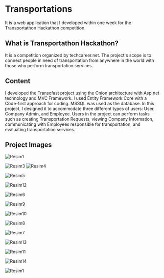 # Transportations
It is a web application that I developed within one week for the Transportathon Hackathon competition.
## What is Transportathon Hackathon?
It is a competition organized by techcareer.net. The project's scope is to connect people in need of transportation from anywhere in the world with those who perform transportation services.
## Content
I developed the Transofast project using the Onion architecture with Asp.net technology and MVC Framework. I used Entity Framework Core with a Code-first approach for coding. MSSQL was used as the database. In this project, I designed it to accommodate three different types of users: User, Company Admin, and Employee. Users in the project can perform tasks such as creating Transportation Requests, viewing Company Information, communicating with Employees responsible for transportation, and evaluating transportation services.
## Project Images

![Resim1](https://github.com/hzumre/Transportations/blob/main/Resim2.png)

![Resim3](https://github.com/hzumre/Transportations/blob/main/Resim3.png)
![Resim4](https://github.com/hzumre/Transportations/blob/main/Resim4.png)

![Resim5](https://github.com/hzumre/Transportations/blob/main/Resim5.png)


![Resim12](https://github.com/hzumre/Transportations/blob/main/Resim12.png)


![Resim6](https://github.com/hzumre/Transportations/blob/main/Resim6.png)


![Resim9](https://github.com/hzumre/Transportations/blob/main/Resim9.png)


![Resim10](https://github.com/hzumre/Transportations/blob/main/Resim10.png)


![Resim8](https://github.com/hzumre/Transportations/blob/main/Resim8.png)


![Resim7](https://github.com/hzumre/Transportations/blob/main/Resim7.png)


![Resim13](https://github.com/hzumre/Transportations/blob/main/Resim13.png)


![Resim11](https://github.com/hzumre/Transportations/blob/main/Resim11.png)


![Resim14](https://github.com/hzumre/Transportations/blob/main/Resim14.png)


![Resim1](https://github.com/hzumre/Transportations/blob/main/Resim1.png)
